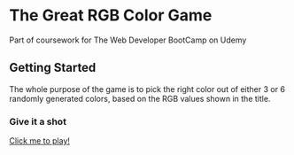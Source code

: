 # The Great RGB Color Game

Part of coursework for The Web Developer BootCamp on Udemy

## Getting Started

The whole purpose of the game is to pick the right color out of either 3 or 6 randomly generated colors, based on the RGB values shown in the title.

### Give it a shot

[Click me to play!](https://my-rgb-color-game.herokuapp.com/index.html)

